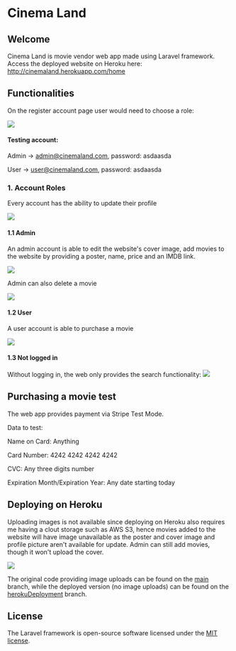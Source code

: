 # Cinema Land

## Welcome

Cinema Land is movie vendor web app made using Laravel framework. Access the deployed website on Heroku here: 
http://cinemaland.herokuapp.com/home

## Functionalities

On the register account page user would need to choose a role:

![](https://i.imgur.com/ocuCuj5.png)

#### Testing account: 

Admin -> admin@cinemaland.com, password: asdaasda

User -> user@cinemaland.com, password: asdaasda

### 1. Account Roles

Every account has the ability to update their profile

![](https://i.imgur.com/FDJNDHX.png)

#### 1.1 Admin
An admin account is able to edit the website's cover image, add movies to the website by providing a poster, name, price and an IMDB link.

![](https://i.imgur.com/kNyLdFS.png)

Admin can also delete a movie

![](https://i.imgur.com/W1ftoKZ.png)

#### 1.2 User
A user account is able to purchase a movie

![](https://i.imgur.com/INMS5L4.png)

#### 1.3 Not logged in 
Without logging in, the web only provides the search functionality:
![](https://i.imgur.com/eN41JXH.png)


## Purchasing a movie test

The web app provides payment via Stripe Test Mode.

Data to test:

Name on Card: Anything

Card Number: 4242 4242 4242 4242

CVC: Any three digits number

Expiration Month/Expiration Year: Any date starting today

## Deploying on Heroku

Uploading images is not available since deploying on Heroku also requires me having a clout storage such as AWS S3, hence movies added to the website will have image unavailable as the poster and cover image and profile picture aren't available for update. Admin can still add movies, though it won't upload the cover.

![](https://i.imgur.com/GLSqIbC.png)

The original code providing image uploads can be found on the [main](https://github.com/juliantjg/CinemaLand/tree/main) branch, while the deployed version (no image uploads) can be found on the [herokuDeployment](https://github.com/juliantjg/CinemaLand/tree/herokuDeployment) branch.

## License

The Laravel framework is open-source software licensed under the [MIT license](https://opensource.org/licenses/MIT).

